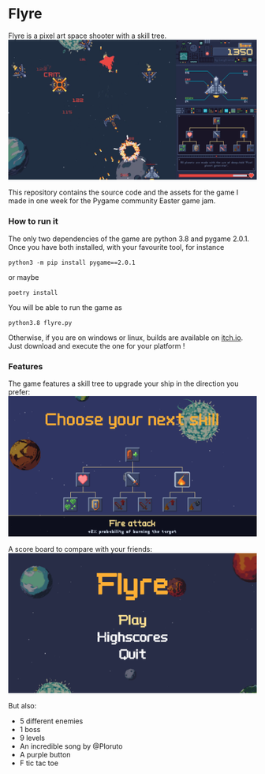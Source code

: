 # Flyre

Flyre is a pixel art space shooter with a skill tree.
![gameplay](screenshots/flyre-ingame.png)

This repository contains the source code and the assets for 
the game I made in one week for the Pygame community Easter game jam.

### How to run it

The only two dependencies of the game are python 3.8 and pygame 2.0.1.
Once you have both installed, with your favourite tool, for instance
```shell script
python3 -m pip install pygame==2.0.1
```
or maybe
```shell script
poetry install
```
You will be able to run the game as
```shell script
python3.8 flyre.py
```

Otherwise, if you are on windows or linux, builds are available on 
[itch.io](https://cozyfractal.itch.io/flyre). Just download and execute
the one for your platform !


### Features

The game features a skill tree to upgrade your ship in the direction you prefer:
![the skilltree](screenshots/flyre-skill.png)

A score board to compare with your friends:
![menu](screenshots/flyre-menu.png)

But also:
- 5 different enemies 
- 1 boss
- 9 levels
- An incredible song by @Ploruto
- A purple button
- F tic tac toe
